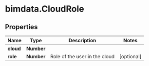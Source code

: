 # bimdata.CloudRole

## Properties
Name | Type | Description | Notes
------------ | ------------- | ------------- | -------------
**cloud** | **Number** |  | 
**role** | **Number** | Role of the user in the cloud | [optional] 


